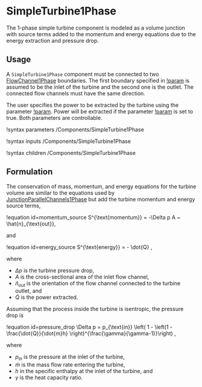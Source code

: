 # SimpleTurbine1Phase

The 1-phase simple turbine component is modeled as a volume junction
with source terms added to the momentum and energy equations due to the energy
extraction and pressure drop.


## Usage

A `SimpleTurbine1Phase` component must be connected to two [FlowChannel1Phase](FlowChannel1Phase.md)
boundaries. The first boundary specified in  [!param](/Components/SimpleTurbine1Phase/connections)
is assumed to be the inlet of the turbine and the second one is the outlet. The connected flow channels
must have the same direction.


The user specifies  the power to be extracted by the turbine using the parameter [!param](/Components/SimpleTurbine1Phase/power).
Power will be extracted if the parameter [!param](/Components/SimpleTurbine1Phase/on)  is set to true.
Both parameters are controllable.

!syntax parameters /Components/SimpleTurbine1Phase

!syntax inputs /Components/SimpleTurbine1Phase

!syntax children /Components/SimpleTurbine1Phase

## Formulation

The conservation of mass, momentum, and energy equations for the turbine volume
are similar to the equations used by
[JunctionParallelChannels1Phase](JunctionParallelChannels1Phase.md) but add the turbine momentum and
energy source terms,

!equation id=momentum_source
S^{\text{momentum}} = -\Delta p A ~ \hat{n}_{\text{out}},

and

!equation id=energy_source
S^{\text{energy}} = - \dot{Q} ,

where

- $\Delta p$ is the turbine pressure drop,
- $A$ is the cross-sectional area of the inlet flow channel,
- $\hat{n}_{out}$ is the orientation of the flow channel connected to the turbine outlet, and
- $\dot{Q}$ is the power extracted.

Assuming that the process inside the turbine is isentropic, the pressure drop is

!equation id=pressure_drop
\Delta p = p_{\text{in}} \left( 1 - \left(1 - \frac{\dot{Q}}{\dot{m}h} \right)^{\frac{\gamma}{\gamma-1}}\right) ,

 where

- $p_{\text{in}}$ is the pressure at the inlet of the turbine,
- $\dot{m}$ is the mass flow rate entering the turbine,
- $h$ in the specific enthalpy at the inlet of the turbine, and
- $\gamma$ is the heat capacity ratio.
